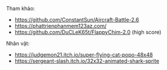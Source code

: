 Tham khảo:
 - https://github.com/ConstantSun/Aircraft-Battle-2.6
 - https://phattrienphanmem123az.com/
 - https://github.com/DuCLeK65t/FlappyChim-2.0 (high score)
 
 Nhân vật:
 - https://judgemon21.itch.io/super-flying-cat-popo-48x48
 - https://sergeant-slash.itch.io/32x32-animated-shark-sprite
 
 

